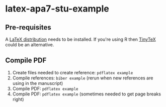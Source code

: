 # latex-apa7-stu-example

## Pre-requisites

A [LaTeX distribution](https://www.latex-project.org/get/) needs to be installed.
If you're using R then [TinyTeX](https://yihui.org/tinytex/) could be an alternative.

## Compile PDF

1. Create files needed to create reference: `pdflatex example`
2. Compile references: `biber example` (rerun when new references are using in the manuscript)
3. Compile PDF: `pdflatex example`
4. Compile PDF: `pdflatex example` (sometimes needed to get page breaks right)
